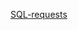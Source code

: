 [SQL-requests](https://docs.google.com/spreadsheets/d/17PqwRL7Z-ssAh2QEjOnC3jNxdkrtwbWwTX8u07aHV2w/edit#gid=0)
